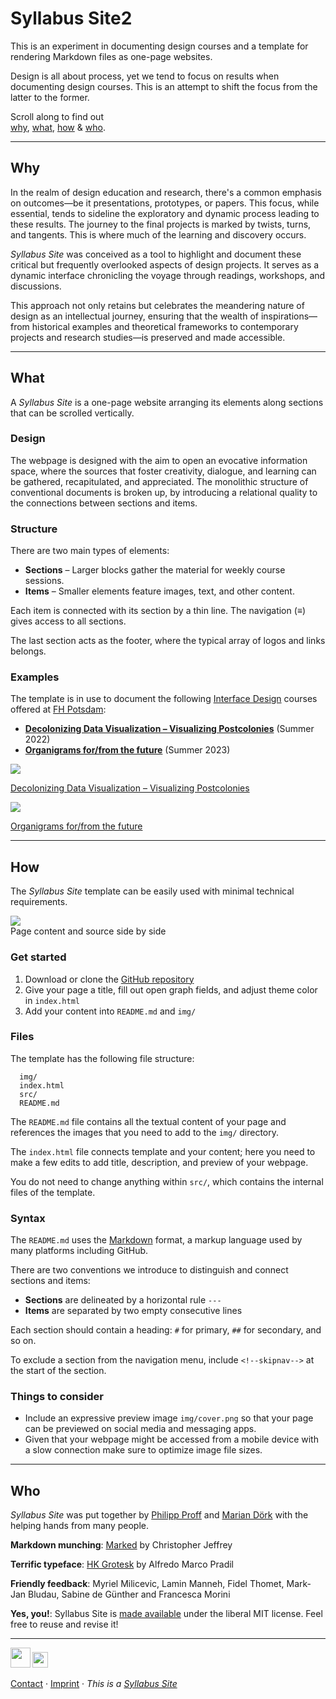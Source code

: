 # Syllabus Site2 

This is an experiment in documenting design courses and a template for rendering Markdown files as one-page websites.


Design is all about process, yet we tend to focus on results when documenting design courses. This is an attempt to shift the focus from the latter to the former.


Scroll along to find out  
[why](#why), [what](#what), [how](#how) & [who](#who).  


---


## Why 

In the realm of design education and research, there's a common emphasis on outcomes—be it presentations, prototypes, or papers. This focus, while essential, tends to sideline the  exploratory and dynamic process leading to these results. The journey to the final projects is marked by twists, turns, and tangents. This is where much of the learning and discovery occurs. 


*Syllabus Site* was conceived as a tool to highlight and document these critical but frequently overlooked aspects of design projects. It serves as a dynamic interface chronicling the voyage through readings, workshops, and discussions.


This approach not only retains but celebrates the meandering nature of design as an intellectual journey, ensuring that the wealth of inspirations—from historical examples and theoretical frameworks to contemporary projects and research studies—is preserved and made accessible. 


---


## What

A *Syllabus Site* is a one-page website arranging its elements along sections that can be scrolled vertically.


### Design

The webpage is designed with the aim to open an evocative information space, where the sources that foster creativity, dialogue, and learning can be gathered, recapitulated, and appreciated. The monolithic structure of conventional documents is broken up, by introducing a relational quality to the connections between sections and items.


### Structure

There are two main types of elements:

- **Sections** – Larger blocks gather the material for weekly course sessions.
- **Items** – Smaller elements feature images, text, and other content.

Each item is connected with its section by a thin line. The navigation (≡) gives access to all sections.

The last section acts as the footer, where the typical array of logos and links belongs.


### Examples

The template is in use to document the following [Interface Design](https://interface.fh-potsdam.de) courses offered at [FH Potsdam](https://www.fh-potsdam.de/):

- **[Decolonizing Data Visualization – Visualizing Postcolonies](https://infovis.fh-potsdam.de/decolonizing/)** (Summer 2022)
- **[Organigrams for/from the future](https://infovis.fh-potsdam.de/organigrams/)** (Summer 2023)


<img src='img/decolonizing.webp' class='noresize'>

[Decolonizing Data Visualization – Visualizing Postcolonies](https://infovis.fh-potsdam.de/decolonizing/)


<img src='img/organigrams.webp' class='noresize'>

[Organigrams for/from the future](https://infovis.fh-potsdam.de/organigrams/)


---


## How

The *Syllabus Site* template can be easily used with minimal technical requirements.


![](img/sidebyside.webp)  
Page content and source side by side


### Get started

1. Download or clone the [GitHub repository](https://github.com/uclab-potsdam/syllabus-site/)
2. Give your page a title, fill out open graph fields, and adjust theme color in `index.html`
3. Add your content into `README.md` and `img/`


### Files

The template has the following file structure:

      img/
      index.html
      src/
      README.md

The `README.md` file contains all the textual content of your page and references the images that you need to add to the `img/` directory. 

The `index.html` file connects template and your content; here you need to make a few edits to add title, description, and preview of your webpage. 

You do not need to change anything within `src/`, which contains the internal files of the template.


### Syntax

The `README.md` uses the [Markdown](https://en.wikipedia.org/wiki/Markdown) format, a markup language used by many platforms including GitHub.

There are two conventions we introduce to distinguish and connect sections and items:

- **Sections** are delineated by a horizontal rule `---` 
- **Items** are separated by two empty consecutive lines

Each section should contain a heading:
`#` for primary, `##` for secondary, and so on.

To exclude a section from the navigation menu, include `<!--skipnav-->` at the start of the section.



### Things to consider

- Include an expressive preview image `img/cover.png` so that your page can be previewed on social media and messaging apps.
- Given that your webpage might be accessed from a mobile device with a slow connection make sure to optimize image file sizes.


---


## Who

*Syllabus Site* was put together by [Philipp Proff](https://philippproff.eu) and [Marian Dörk](https://mariandoerk.de) with the helping hands from many people.


**Markdown munching**: [Marked](https://marked.js.org) by Christopher Jeffrey


**Terrific typeface**: [HK Grotesk](https://github.com/HankenDesignCo/HK-Grotesk) by Alfredo Marco Pradil


**Friendly feedback**: Myriel Milicevic, Lamin Manneh, Fidel Thomet, Mark-Jan Bludau, Sabine de Günther and Francesca Morini


**Yes, you!**: Syllabus Site is [made available](https://github.com/uclab-potsdam/syllabus-site/) under the liberal MIT license. Feel free to reuse and revise it!


---


[<img src='img/fhp.svg' style='height:2.25em'>](https://www.fh-potsdam.de/) 
[<img src='img/id.svg' style='height:1.75em'>](https://interface.fh-potsdam.de/) 

[Contact](mailto:marian.doerk@fh-potsdam.de,philipp.proff@gmx.de?subject=Syllabus%20Site) · [Imprint](https://www.fh-potsdam.de/impressum) · *This is a [Syllabus Site](https://infovis.fh-potsdam.de/syllabus-site/)*
